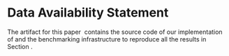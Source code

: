 



# Data Availability Statement

The artifact for this paper  contains the source code of our implementation of and the benchmarking infrastructure to reproduce all the results in Section .
